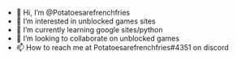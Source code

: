 - 👋 Hi, I’m @Potatoesarefrenchfries
- 👀 I’m interested in unblocked games sites
- 🌱 I’m currently learning google sites/python
- 💞️ I’m looking to collaborate on unblocked games
- 📫 How to reach me at Potatoesarefrenchfries#4351 on discord

<!---
Potatoesarefrenchfries/Potatoesarefrenchfries is a ✨ special ✨ repository because its `README.md` (this file) appears on your GitHub profile.
You can click the Preview link to take a look at your changes.
--->
